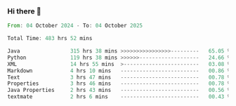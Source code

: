 ### Hi there 👋

<!--
**luoxuanzao/luoxuanzao** is a ✨ _special_ ✨ repository because its `README.md` (this file) appears on your GitHub profile.

Here are some ideas to get you started:

- 🔭 I’m currently working on ...
- 🌱 I’m currently learning ...
- 👯 I’m looking to collaborate on ...
- 🤔 I’m looking for help with ...
- 💬 Ask me about ...
- 📫 How to reach me: ...
- 😄 Pronouns: ...
- ⚡ Fun fact: ...
-->

<!--START_SECTION:waka-->

```rust
From: 04 October 2024 - To: 04 October 2025

Total Time: 483 hrs 52 mins

Java                315 hrs 38 mins >>>>>>>>>>>>>>>>---------   65.05 %
Python              119 hrs 38 mins >>>>>>-------------------   24.66 %
XML                 14 hrs 55 mins  >------------------------   03.08 %
Markdown            4 hrs 10 mins   -------------------------   00.86 %
Text                3 hrs 47 mins   -------------------------   00.78 %
Properties          3 hrs 46 mins   -------------------------   00.78 %
Java Properties     2 hrs 43 mins   -------------------------   00.56 %
textmate            2 hrs 6 mins    -------------------------   00.43 %
```

<!--END_SECTION:waka-->